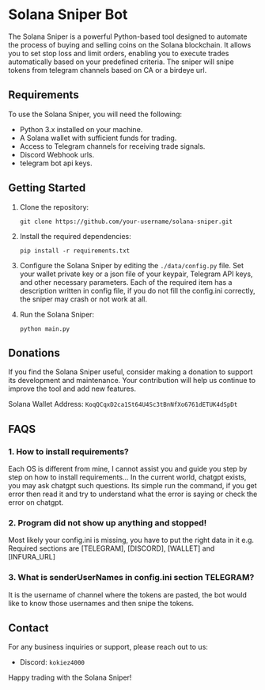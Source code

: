 # Solana Sniper Bot

The Solana Sniper is a powerful Python-based tool designed to automate the process of buying and selling coins on the Solana blockchain. It allows you to set stop loss and limit orders, enabling you to execute trades automatically based on your predefined criteria. The sniper will snipe tokens from telegram channels based on CA or a birdeye url.

## Requirements

To use the Solana Sniper, you will need the following:

- Python 3.x installed on your machine.
- A Solana wallet with sufficient funds for trading.
- Access to Telegram channels for receiving trade signals.
- Discord Webhook urls.
- telegram bot api keys.

## Getting Started

1. Clone the repository:
    ```shell
    git clone https://github.com/your-username/solana-sniper.git
    ```

2. Install the required dependencies:
    ```shell
    pip install -r requirements.txt
    ```

3. Configure the Solana Sniper by editing the `./data/config.py` file. Set your wallet private key or a json file of your keypair, Telegram API keys, and other necessary parameters. Each of the required item has a description written in config file, if you do not fill the config.ini correctly, the sniper may crash or not work at all.

4. Run the Solana Sniper:
    ```shell
    python main.py
    ```
## Donations

If you find the Solana Sniper useful, consider making a donation to support its development and maintenance. Your contribution will help us continue to improve the tool and add new features.

Solana Wallet Address: `KoqQCqxD2ca1St64U4Sc3tBnNfXo6761dETUK4dSpDt`

## FAQS
### 1. How to install requirements?
Each OS is different from mine, I cannot assist you and guide you step by step on how to install requirements... In the current world, chatgpt exists, you may ask chatgpt such questions. Its simple run the command, if you get error then read it and try to understand what the error is saying or check the error on chatgpt.
### 2. Program did not show up anything and stopped!
Most likely your config.ini is missing, you have to put the right data in it e.g. Required sections are [TELEGRAM], [DISCORD], [WALLET] and [INFURA_URL]
### 3. What is senderUserNames in config.ini section TELEGRAM?
It is the username of channel where the tokens are pasted, the bot would like to know those usernames and then snipe the tokens.

## Contact

For any business inquiries or support, please reach out to us:

- Discord: `kokiez4000`

Happy trading with the Solana Sniper!

